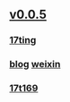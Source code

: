 ## [v0.0.5](https://github.com/littleflute/blcd16/edit/master/README.md)
### [17ting](https://littleflute.github.io/17ting)
### [blog](https://littleflute.github.io/blog/) [weixin](https://littleflute.github.io/weixin)
### [17t169](17t169) 